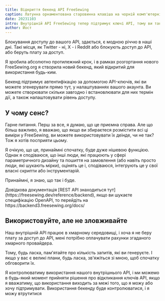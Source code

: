 ```yaml
---
title: Відкриття бекенд API FreeSewing
caption: Латунна орнаментована старовинна клавіша на чорній комп'ютерній клавіатурі, від PixaBay
date: 20231103
intro: Внутрішній API FreeSewing тепер підтримує ключі API, тому ви також можете взаємодіяти з ним
author: Йост
---
```


Блокування доступу до вашого API, здається, є модною річчю в наші дні. Такі місця, як Twitter - ні, X - і Reddit або блокують доступ до API, або беруть плату за доступ.

Я зробила абсолютно протилежний крок, і в рамках розгортання нового FreeSewing.org я створила новий бекенд, який відкритий для використання будь-ким.

Бекенд підтримує автентифікацію за допомогою API-ключів, які ви можете згенерувати прямо тут, у налаштуваннях вашого акаунта. Ви можете створювати скільки завгодно і встановлювати для них термін дії, а також налаштовувати рівень доступу.

## У чому сенс?

Гарне питання. Перш за все, я думаю, що це приємна справа. Але що більш важливо, я вважаю, що якщо ви збираєтеся розмістити всі ці виміри у FreeSewing, ви можете використовувати їх деінде, чи не так? Тож я хотів посприяти цьому.

Я очікую, що це, принаймні спочатку, буде дуже нішевою функцією. Однак я сподіваюся, що інші люди, які працюють у сфері параметричного дизайну та пошиття на замовлення (або навіть просто люди, які шукають мірки), оцінять це і, сподіваюся, інтегрують це у свої власні скрипти або інструментарій.

Принаймні, я знаю, що так і буде.

Довідкова документація \[REST API знаходиться тут] (https\://freesewing.dev/reference/backend), якщо ви шукаєте специфікацію OpenAPI, то перейдіть на https\://backend3.freesewing.org/docs/

## Використовуйте, але не зловживайте

Наш внутрішній API працює в хмарному середовищі, і хоча я не беру плату за доступ до API, мені потрібно оплачувати рахунки згаданого хмарного провайдера.

Тому, будь ласка, пам'ятайте про кількість запитів, які ви генеруєте. І якщо у вас є великі плани, будь ласка, зв'яжіться зі мною, щоб спочатку обговорити їх.

Я контролюватиму використання нашого внутрішнього API, і ми можемо в будь-який момент прийняти рішення про відкликання ключів API, якщо я вважатиму, що використання виходить за межі того, що я можу або хочу підтримувати.
Використання бекенду буде контролюватися, і я можу втрутитися
